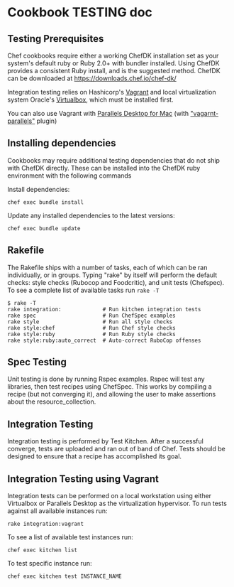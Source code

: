 # Cookbook TESTING doc

## Testing Prerequisites

Chef cookbooks require either a working ChefDK installation set as your system's
default ruby or Ruby 2.0+ with bundler installed. Using ChefDK provides
a consistent Ruby install, and is the suggested method.
ChefDK can be downloaded at <https://downloads.chef.io/chef-dk/>

Integration testing relies on Hashicorp's [Vagrant](https://www.vagrantup.com/downloads.html)
and local virtualization system Oracle's [Virtualbox](https://www.virtualbox.org/wiki/Downloads),
which must be installed first.

You can also use Vagrant with [Parallels Desktop for Mac](http://www.parallels.com/products/desktop/)
(with ["vagarnt-parallels"](https://github.com/Parallels/vagrant-parallels) plugin)

## Installing dependencies

Cookbooks may require additional testing dependencies that do not ship with
ChefDK directly. These can be installed into the ChefDK ruby environment with
the following commands

Install dependencies:

```shell
chef exec bundle install
```

Update any installed dependencies to the latest versions:

```shell
chef exec bundle update
```

## Rakefile

The Rakefile ships with a number of tasks, each of which can be ran
individually, or in groups. Typing "rake" by itself will perform the default
checks: style checks (Rubocop and Foodcritic), and unit tests (Chefspec).
To see a complete list of available tasks run `rake -T`

```shell
$ rake -T
rake integration:             # Run kitchen integration tests
rake spec                     # Run ChefSpec examples
rake style                    # Run all style checks
rake style:chef               # Run Chef style checks
rake style:ruby               # Run Ruby style checks
rake style:ruby:auto_correct  # Auto-correct RuboCop offenses
```

## Spec Testing

Unit testing is done by running Rspec examples. Rspec will test any libraries,
then test recipes using ChefSpec. This works by compiling a recipe (but not
converging it), and allowing the user to make assertions about the resource_collection.

## Integration Testing

Integration testing is performed by Test Kitchen. After a successful converge,
tests are uploaded and ran out of band of Chef. Tests should be designed to
ensure that a recipe has accomplished its goal.

## Integration Testing using Vagrant

Integration tests can be performed on a local workstation using either
Virtualbox or Parallels Desktop as the virtualization hypervisor. To run tests
against all available instances run:

```shell
rake integration:vagrant
```

To see a list of available test instances run:

```shell
chef exec kitchen list
```

To test specific instance run:

```shell
chef exec kitchen test INSTANCE_NAME
```
